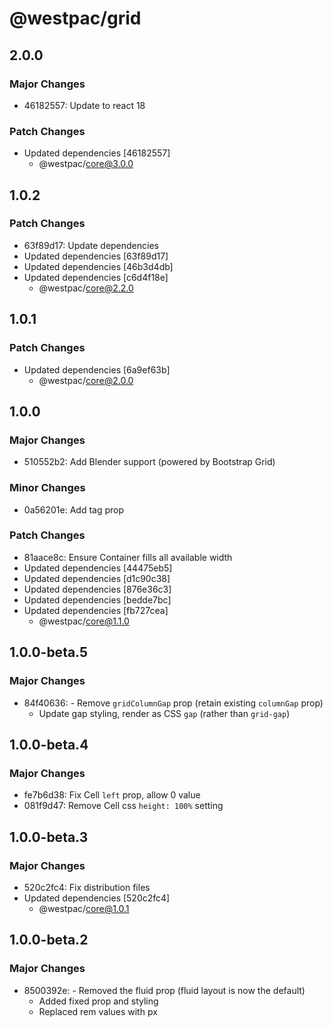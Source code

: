 # @westpac/grid

## 2.0.0

### Major Changes

- 46182557: Update to react 18

### Patch Changes

- Updated dependencies [46182557]
  - @westpac/core@3.0.0

## 1.0.2

### Patch Changes

- 63f89d17: Update dependencies
- Updated dependencies [63f89d17]
- Updated dependencies [46b3d4db]
- Updated dependencies [c6d4f18e]
  - @westpac/core@2.2.0

## 1.0.1

### Patch Changes

- Updated dependencies [6a9ef63b]
  - @westpac/core@2.0.0

## 1.0.0

### Major Changes

- 510552b2: Add Blender support (powered by Bootstrap Grid)

### Minor Changes

- 0a56201e: Add tag prop

### Patch Changes

- 81aace8c: Ensure Container fills all available width
- Updated dependencies [44475eb5]
- Updated dependencies [d1c90c38]
- Updated dependencies [876e36c3]
- Updated dependencies [bedde7bc]
- Updated dependencies [fb727cea]
  - @westpac/core@1.1.0

## 1.0.0-beta.5

### Major Changes

- 84f40636: - Remove `gridColumnGap` prop (retain existing `columnGap` prop)
  - Update gap styling, render as CSS `gap` (rather than `grid-gap`)

## 1.0.0-beta.4

### Major Changes

- fe7b6d38: Fix Cell `left` prop, allow 0 value
- 081f9d47: Remove Cell css `height: 100%` setting

## 1.0.0-beta.3

### Major Changes

- 520c2fc4: Fix distribution files
- Updated dependencies [520c2fc4]
  - @westpac/core@1.0.1

## 1.0.0-beta.2

### Major Changes

- 8500392e: - Removed the fluid prop (fluid layout is now the default)
  - Added fixed prop and styling
  - Replaced rem values with px
